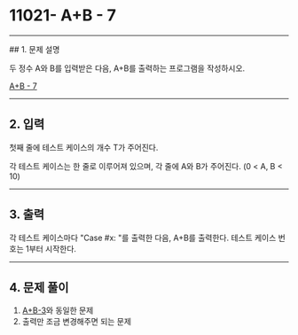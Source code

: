 # 11021-  A+B - 7

<hr/>
## 1. 문제 설명

두 정수 A와 B를 입력받은 다음, A+B를 출력하는 프로그램을 작성하시오.

[A+B - 7](<https://www.acmicpc.net/problem/11021>)

------

## 2. 입력

첫째 줄에 테스트 케이스의 개수 T가 주어진다.

각 테스트 케이스는 한 줄로 이루어져 있으며, 각 줄에 A와 B가 주어진다. (0 < A, B < 10)

------

## 3. 출력

각 테스트 케이스마다 "Case #x: "를 출력한 다음, A+B를 출력한다. 테스트 케이스 번호는 1부터 시작한다.

------

## 4. 문제 풀이

1. [A+B-3](https://github.com/kimmyungyun/baekjoon_level_algorithm/tree/master/3%EB%8B%A8%EA%B3%84/2%EB%8B%A8%EA%B3%84)와 동일한 문제
2. 출력만 조금 변경해주면 되는 문제
